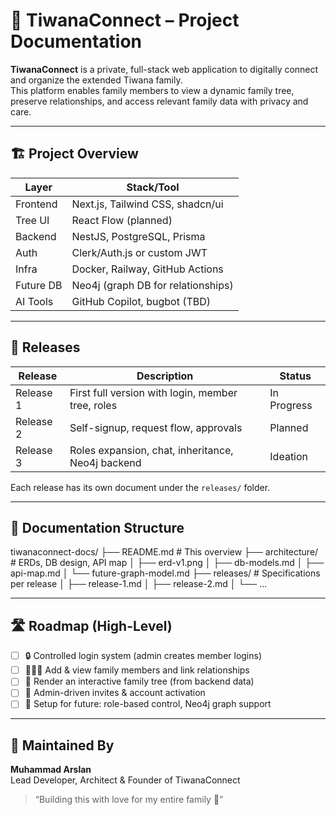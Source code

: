 # 🌳 TiwanaConnect – Project Documentation

**TiwanaConnect** is a private, full-stack web application to digitally connect and organize the extended Tiwana family.  
This platform enables family members to view a dynamic family tree, preserve relationships, and access relevant family data with privacy and care.

---

## 🏗️ Project Overview

| Layer      | Stack/Tool                          |
|------------|-------------------------------------|
| Frontend   | Next.js, Tailwind CSS, shadcn/ui    |
| Tree UI    | React Flow (planned)                |
| Backend    | NestJS, PostgreSQL, Prisma          |
| Auth       | Clerk/Auth.js or custom JWT         |
| Infra      | Docker, Railway, GitHub Actions     |
| Future DB  | Neo4j (graph DB for relationships)  |
| AI Tools   | GitHub Copilot, bugbot (TBD)        |

---

## 🚀 Releases

| Release      | Description                                        | Status       |
|--------------|----------------------------------------------------|--------------|
| Release 1    | First full version with login, member tree, roles  | In Progress  |
| Release 2    | Self-signup, request flow, approvals                | Planned      |
| Release 3    | Roles expansion, chat, inheritance, Neo4j backend  | Ideation     |

Each release has its own document under the `releases/` folder.

---

## 🧱 Documentation Structure

tiwanaconnect-docs/ ├── README.md                   # This overview ├── architecture/               # ERDs, DB design, API map │   ├── erd-v1.png │   ├── db-models.md │   ├── api-map.md │   └── future-graph-model.md ├── releases/                   # Specifications per release │   ├── release-1.md │   ├── release-2.md │   └── ...

---

## 🛣️ Roadmap (High-Level)

- [ ] 🔒 Controlled login system (admin creates member logins)
- [ ] 🧑‍🤝‍🧑 Add & view family members and link relationships
- [ ] 🌳 Render an interactive family tree (from backend data)
- [ ] 📩 Admin-driven invites & account activation
- [ ] 🧠 Setup for future: role-based control, Neo4j graph support

---

## 🤝 Maintained By

**Muhammad Arslan**  
Lead Developer, Architect & Founder of TiwanaConnect  
> “Building this with love for my entire family 💛”
